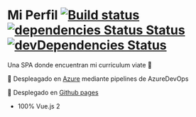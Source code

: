 # Mi Perfil  [![Build status](https://cricarbah.visualstudio.com/Profile/_apis/build/status/Profile-CI)](https://cricarbah.visualstudio.com/Profile/_build/latest?definitionId=5) [![dependencies Status Status](https://david-dm.org/cricarba/profile.svg)](https://david-dm.org/cricarba/profile?type=dev) [![devDependencies Status](https://david-dm.org/cricarba/profile/dev-status.svg)](https://david-dm.org/cricarba/profile?type=dev)  

Una SPA donde encuentran mi curriculum viate :notebook:

:rocket: Despleagado en [Azure](https://cricarba.azurewebsites.net/) mediante pipelines de AzureDevOps

:rocket: Desplegado en [Github pages](https://cricarba.github.io/profile)

- 100% Vue.js 2

